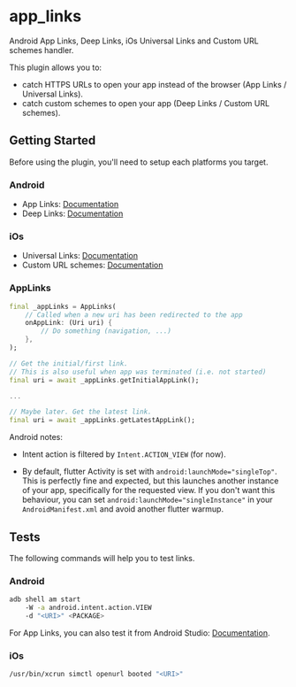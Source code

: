 # app_links

Android App Links, Deep Links, iOs Universal Links and Custom URL schemes handler.

This plugin allows you to:
- catch HTTPS URLs to open your app instead of the browser (App Links / Universal Links).
- catch custom schemes to open your app (Deep Links / Custom URL schemes).

## Getting Started

Before using the plugin, you'll need to setup each platforms you target.

### Android

- App Links: [Documentation](https://developer.android.com/training/app-links/deep-linking)
- Deep Links: [Documentation](https://developer.android.com/training/app-links/deep-linking)

### iOs

- Universal Links: [Documentation](https://developer.apple.com/documentation/safariservices/supporting_associated_domains)
- Custom URL schemes: [Documentation](https://developer.apple.com/documentation/xcode/allowing_apps_and_websites_to_link_to_your_content/defining_a_custom_url_scheme_for_your_app)

### AppLinks
```dart
final _appLinks = AppLinks(
    // Called when a new uri has been redirected to the app
    onAppLink: (Uri uri) {
        // Do something (navigation, ...)
    },
);

// Get the initial/first link.
// This is also useful when app was terminated (i.e. not started)
final uri = await _appLinks.getInitialAppLink();

...

// Maybe later. Get the latest link.
final uri = await _appLinks.getLatestAppLink();
```

Android notes:
- Intent action is filtered by `Intent.ACTION_VIEW` (for now).

- By default, flutter Activity is set with `android:launchMode="singleTop"`.
This is perfectly fine and expected, but this launches another instance of your app, specifically for the requested view.
If you don't want this behaviour, you can set `android:launchMode="singleInstance"` in your `AndroidManifest.xml` and avoid another flutter warmup.

## Tests
The following commands will help you to test links.

### Android
```sh
adb shell am start
    -W -a android.intent.action.VIEW
    -d "<URI>" <PACKAGE>
```
For App Links, you can also test it from Android Studio: [Documentation](https://developer.android.com/studio/write/app-link-indexing#testindent).

### iOs
```sh
/usr/bin/xcrun simctl openurl booted "<URI>"
```

